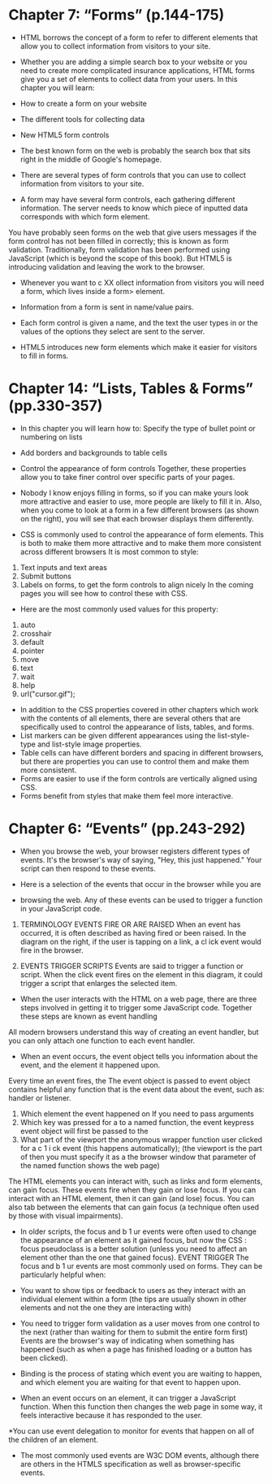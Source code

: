 # Chapter 7: “Forms” (p.144-175)


* HTML borrows the concept of a form to refer to different
elements that allow you to collect information from visitors to
your site.

* Whether you are adding a simple search box to your website or
you need to create more complicated insurance applications,
HTML forms give you a set of elements to collect data from
your users. In this chapter you will learn:

* How to create a form on your website
* The different tools for collecting data
* New HTML5 form controls

* The best known form on the web is probably
the search box that sits right in the middle of
Google's homepage.

* There are several types of form controls that
you can use to collect information from visitors
to your site.

* A form may have several form controls, each
gathering different information. The server
needs to know which piece of inputted data
corresponds with which form element.

You have probably seen forms
on the web that give users
messages if the form control has
not been filled in correctly; this is
known as form validation.
Traditionally, form validation
has been performed using
JavaScript (which is beyond the
scope of this book). But HTML5
is introducing validation and
leaving the work to the browser.

* Whenever you want to c XX ollect information from
visitors you will need a form, which lives inside a
form> element.

* Information from a form is sent in name/value pairs.
* Each form control is given a name, and the text the
user types in or the values of the options they select
are sent to the server.

*  HTML5 introduces new form elements which make it
easier for visitors to fill in forms.

# Chapter 14: “Lists, Tables & Forms” (pp.330-357)

* In this chapter you will learn how to:
Specify the type of bullet point or numbering on lists
*  Add borders and backgrounds to table cells
*  Control the appearance of form controls
Together, these properties allow you to take finer control over
specific parts of your pages.

* Nobody I know enjoys filling
in forms, so if you can make
yours look more attractive and
easier to use, more people are
likely to fill it in. Also, when you
come to look at a form in a few
different browsers (as shown
on the right), you will see that
each browser displays them
differently.

* CSS is commonly used to
control the appearance of form
elements. This is both to make
them more attractive and to
make them more consistent
across different browsers
It is most common to style:

1. Text inputs and text areas
2. Submit buttons
3. Labels on forms, to get the
form controls to align nicely
In the coming pages you will see
how to control these with CSS.

* Here are the most commonly
used values for this property:
1. auto
2. crosshair
3. default
4. pointer
5. move
6. text
7. wait
8. help
9. url("cursor.gif");




* In addition to the CSS properties covered in other
chapters which work with the contents of all elements,
there are several others that are specifically used to
control the appearance of lists, tables, and forms.
*  List markers can be given different appearances
using the list-style-type and list-style image
properties.
*  Table cells can have different borders and spacing in
different browsers, but there are properties you can
use to control them and make them more consistent.
*  Forms are easier to use if the form controls are
vertically aligned using CSS.
*  Forms benefit from styles that make them feel more
interactive.

# Chapter 6: “Events” (pp.243-292)

* When you browse the web, your browser registers different
types of events. It's the browser's way of saying, "Hey, this
just happened." Your script can then respond to these events. 

* Here is a selection of the events that occur in the browser while you are
* browsing the web. Any of these events can be used to trigger a function
in your JavaScript code. 

1. TERMINOLOGY
EVENTS FIRE OR ARE RAISED
When an event has occurred, it is often described as having fired or
been raised. In the diagram on the right, if the user is tapping on a  link, a
cl ick event would fire in the browser.

2. EVENTS TRIGGER SCRIPTS
Events are said to trigger a function or script. When the click event
fires on the element in this diagram, it could trigger a script that enlarges
the selected item. 

* When the user interacts with the HTML on a web page, there are three
steps involved in getting it to trigger some JavaScript code.
Together these steps are known as event handling

All modern browsers understand this way of creating an event handler,
but you can only attach one function to each event handler.


* When an event occurs, the event object tells
you information about the event, and the
element it happened upon.

Every time an event fires, the The event object is passed to
event object contains helpful any function that is the event
data about the event, such as: handler or listener.
1. Which element the event
happened on If you need to pass arguments
2. Which key was pressed for a to a named function, the event
keypress event object will first be passed to the
3. What part of the viewport the anonymous wrapper function
user clicked for a c 1 i ck event (this happens automatically);
(the viewport is the part of then you must specify it as a
the browser window that parameter of the named function
shows the web page)

The HTML elements you can interact with, such as links and form
elements, can gain focus. These events fire when they gain or lose focus.
If you can interact with an HTML element, then it
can gain (and lose) focus. You can also tab between
the elements that can gain focus (a technique often
used by those with visual impairments).


* In older scripts, the focus and b 1 ur events were
often used to change the appearance of an element
as it gained focus, but now the CSS : focus pseudoclass is a better solution (unless you need to affect
an element other than the one that gained focus).
EVENT TRIGGER
The focus and b 1 ur events are most commonly used
on forms. They can be particularly helpful when:
* You want to show tips or feedback to users as
they interact with an individual element within a
form (the tips are usually shown in other elements
and not the one they are interacting with)
* You need to trigger form validation as a user
moves from one control to the next (rather than
waiting for them to submit the entire form first) 
Events are the browser's way of indicating when
something has happened (such as when a page has
finished loading or a button has been clicked).


* Binding is the process of stating which event you are
waiting to happen, and which element you are waiting
for that event to happen upon.

* When an event occurs on an element, it can trigger a
JavaScript function. When this function then changes
the web page in some way, it feels interactive because
it has responded to the user.

*You can use event delegation to monitor for events
that happen on all of the children of an element.

* The most commonly used events are W3C DOM
events, although there are others in the HTMLS
specification as well as browser-specific events. 